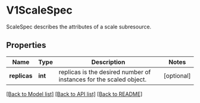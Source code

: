 # V1ScaleSpec

ScaleSpec describes the attributes of a scale subresource.
## Properties
Name | Type | Description | Notes
------------ | ------------- | ------------- | -------------
**replicas** | **int** | replicas is the desired number of instances for the scaled object. | [optional] 

[[Back to Model list]](../README.md#documentation-for-models) [[Back to API list]](../README.md#documentation-for-api-endpoints) [[Back to README]](../README.md)



